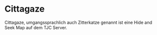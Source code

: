 # Cittagaze
Cittagaze, umgangssprachlich auch Zitterkatze genannt ist eine Hide and Seek Map auf dem TJC Server.
